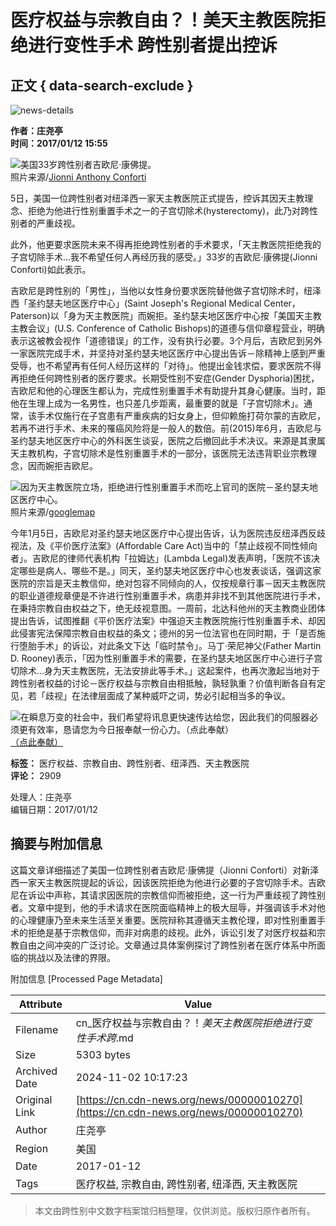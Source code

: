 # 医疗权益与宗教自由？！美天主教医院拒绝进行变性手术 跨性别者提出控诉

## 正文 { data-search-exclude }


![news-details](/WebView/GetMedia.ashx?PK=000000000067b7fa5fc0ad618fb0fd4ea888d7b08968c78e&VideoSize=3)

**作者：庄尧亭**  
**时间：2017/01/12 15:55**  

![美国33岁跨性别者吉欧尼‧康佛提。](../../_Resource/Upload/Media/20170112154247.jpg "美国33岁跨性别者吉欧尼‧康佛提。")  
照片来源/[Jionni Anthony Conforti](https://www.facebook.com/jionniconforti)

5日，美国一位跨性别者对纽泽西一家天主教医院正式提告，控诉其因天主教理念、拒绝为他进行性别重置手术之一的子宫切除术(hysterectomy)，此乃对跨性别者的严重歧视。

此外，他更要求医院未来不得再拒绝跨性别者的手术要求，「天主教医院拒绝我的子宫切除手术…我不希望任何人再经历我的感受。」33岁的吉欧尼‧康佛提(Jionni Conforti)如此表示。

吉欧尼是跨性别的「男性」，当他以女性身份要求医院替他做子宫切除术时，纽泽西「圣约瑟夫地区医疗中心」(Saint Joseph's Regional Medical Center，Paterson)以「身为天主教医院」而婉拒。圣约瑟夫地区医疗中心按「美国天主教主教会议」(U.S. Conference of Catholic Bishops)的道德与信仰章程营业，明确表示这被教会视作「道德错误」的工作，没有执行必要。3个月后，吉欧尼到另外一家医院完成手术，并坚持对圣约瑟夫地区医疗中心提出告诉－除精神上感到严重受辱，也不希望再有任何人经历这样的「对待」。他提出金钱求偿，要求医院不得再拒绝任何跨性别者的医疗要求。长期受性别不安症(Gender Dysphoria)困扰，吉欧尼和他的心理医生都认为，完成性别重置手术有助提升其身心健康。当时，距他在生理上成为一名男性，也只差几步距离，最重要的就是「子宫切除术」。通常，该手术仅施行在子宫患有严重疾病的妇女身上，但仰赖施打荷尔蒙的吉欧尼，若再不进行手术、未来的罹癌风险将是一般人的数倍。前(2015)年6月，吉欧尼与圣约瑟夫地区医疗中心的外科医生谈妥，医院之后撤回此手术决议。来源是其隶属天主教机构，子宫切除术是性别重置手术的一部分，该医院无法违背职业宗教理念，因而婉拒吉欧尼。

![因为天主教医院立场，拒绝进行性别重置手术而吃上官司的医院－圣约瑟夫地区医疗中心。](../../_Resource/Upload/Media/20170112154344.jpg "因为天主教医院立场，拒绝进行性别重置手术而吃上官司的医院－圣约瑟夫地区医疗中心。")  
照片来源/[googlemap](https://www.google.com/maps/contrib/112660602294425629133/photos/@40.902908,-74.1656422,3a,75y,90t/data=!3m7!1e2!3m5!1s-dZUwB8A0-lM%2FV_azIB3scfI%2FAAAAAAAAVxI%2FRpapHNtARIg0hKxnjZsRXCUvnxj6ZQcQwCJkC!2e4!6s%2F%2Flh5.googleusercontent.com%2F-dZUwB8A0-lM%2FV_azIB3scfI%2FAAAAAAAAVxI%2FRpapHNtARIg0hKxnjZsRXCUvnxj6ZQcQwCJkC%2Fw203-h100-p-k-no%2F!7i4032!8i3024!4m3!8m2!3m1!1e1!6m1!1e1)

今年1月5日，吉欧尼对圣约瑟夫地区医疗中心提出告诉，认为医院违反纽泽西反歧视法，及《平价医疗法案》(Affordable Care Act)当中的「禁止歧视不同性倾向者」。吉欧尼的律师代表机构「拉姆达」(Lambda Legal)发表声明，「医院不该决定哪些是病人、哪些不是。」同天，圣约瑟夫地区医疗中心也发表谈话，强调这家医院的宗旨是天主教信仰，绝对包容不同倾向的人，仅按规章行事－因天主教医院的职业道德规章便是不许进行性别重置手术，病患并非找不到其他医院进行手术，在秉持宗教自由权益之下，绝无歧视意图。一周前，北达科他州的天主教商业团体提出告诉，试图推翻《平价医疗法案》中强迫天主教医院施行性别重置手术、却因此侵害宪法保障宗教自由权益的条文；德州的另一位法官也在同时期，于「是否施行堕胎手术」的诉讼，对此条文下达「临时禁令」。马丁‧荣尼神父(Father Martin D. Rooney)表示，「因为性别重置手术的需要，在圣约瑟夫地区医疗中心进行子宫切除术…身为天主教医院，无法安排此等手术。」这起案件，也再次激起当地对于跨性别者权益的讨论－医疗权益与宗教自由相抵触，孰轻孰重？价值判断各自有定见，若「歧视」在法律层面成了某种威吓之词，势必引起相当多的争议。

![在瞬息万变的社会中，我们希望将讯息更快速传达给您，因此我们的伺服器必须更有效率，恳请您为今日报奉献一份心力。（点此奉献）](../../_Resource/Upload/Media/20170112154735.jpg "在瞬息万变的社会中，我们希望将讯息更快速传达给您，因此我们的伺服器必须更有效率，恳请您为今日报奉献一份心力。（点此奉献）")  
[（点此奉献）](https://www.cdn.org.tw/Support/creditpay/Dedication.aspx?Act=1&PSno=CDAA0011&Cur=NTD)

**标签：** 医疗权益、宗教自由、跨性别者、纽泽西、天主教医院  
**评论：** 2909  

处理人：庄尧亭  
编辑日期：2017/01/12

## 摘要与附加信息

<!-- tcd_abstract -->
这篇文章详细描述了美国一位跨性别者吉欧尼‧康佛提（Jionni Conforti）对新泽西一家天主教医院提起的诉讼，因该医院拒绝为他进行必要的子宫切除手术。吉欧尼在诉讼中声称，其请求因医院的宗教信仰而被拒绝，这一行为严重歧视了跨性别者。文章中提到，他的手术请求在医院面临精神上的极大屈辱，并强调该手术对他的心理健康乃至未来生活至关重要。医院辩称其遵循天主教伦理，即对性别重置手术的拒绝是基于宗教信仰，而非对病患的歧视。此外，诉讼引发了对医疗权益和宗教自由之间冲突的广泛讨论。文章通过具体案例探讨了跨性别者在医疗体系中所面临的挑战以及法律的界限。
<!-- tcd_abstract_end -->

附加信息 [Processed Page Metadata]

| Attribute       | Value                                  |
|-----------------|----------------------------------------|
| Filename        | cn_医疗权益与宗教自由？！_美天主教医院拒绝进行变性手术跨_.md                             |
| Size            | 5303 bytes                           |
| Archived Date   | 2024-11-02 10:17:23                             |
| Original Link   | [https://cn.cdn-news.org/news/00000010270](https://cn.cdn-news.org/news/00000010270)                       |
| Author          | 庄尧亭                               |
| Region          | 美国                               |
| Date            | 2017-01-12                                 |
| Tags            | 医疗权益, 宗教自由, 跨性别者, 纽泽西, 天主教医院                                 |
>
> 本文由跨性别中文数字档案馆归档整理，仅供浏览。版权归原作者所有。
>